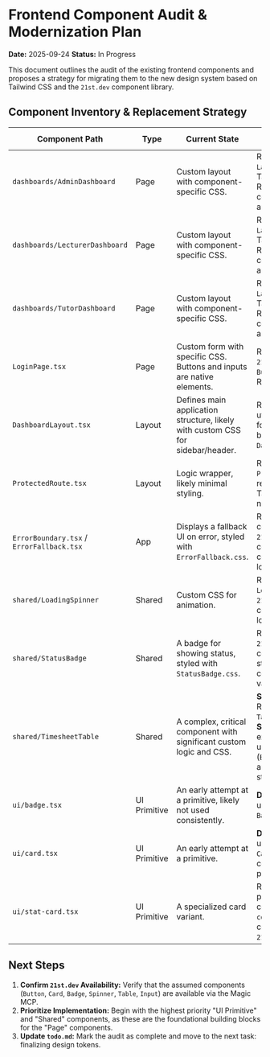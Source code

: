 # Frontend Component Audit & Modernization Plan

**Date:** 2025-09-24
**Status:** In Progress

This document outlines the audit of the existing frontend components and proposes a strategy for migrating them to the new design system based on Tailwind CSS and the `21st.dev` component library.

## Component Inventory & Replacement Strategy

| Component Path                                  | Type          | Current State                                                                   | Proposed Action                                                                                                                  | `21st.dev` Equivalent | Priority |
| ----------------------------------------------- | ------------- | ------------------------------------------------------------------------------- | -------------------------------------------------------------------------------------------------------------------------------- | ----------------------- | -------- |
| `dashboards/AdminDashboard`                     | Page          | Custom layout with component-specific CSS.                                      | Rebuild layout using new `Layout` components and Tailwind Grid/Flexbox. Replace child components as per this audit.          | N/A (Layout)            | High     |
| `dashboards/LecturerDashboard`                  | Page          | Custom layout with component-specific CSS.                                      | Rebuild layout using new `Layout` components and Tailwind Grid/Flexbox. Replace child components as per this audit.          | N/A (Layout)            | High     |
| `dashboards/TutorDashboard`                     | Page          | Custom layout with component-specific CSS.                                      | Rebuild layout using new `Layout` components and Tailwind Grid/Flexbox. Replace child components as per this audit.          | N/A (Layout)            | High     |
| `LoginPage.tsx`                                 | Page          | Custom form with specific CSS. Buttons and inputs are native elements.          | Rebuild form using `21st.dev` `Card`, `Input`, and `Button` components. Remove `LoginPage.css`.                                | `Card`, `Input`, `Button` | High     |
| `DashboardLayout.tsx`                           | Layout        | Defines main application structure, likely with custom CSS for sidebar/header.    | Refactor to use Tailwind utility classes exclusively for layout. Standardize breakpoints. Remove `DashboardLayout.css`.         | N/A (Layout)            | High     |
| `ProtectedRoute.tsx`                            | Layout        | Logic wrapper, likely minimal styling.                                          | Review and remove `ProtectedRoute.css`, replacing any styles with Tailwind classes if necessary.                               | N/A (Logic)             | Medium   |
| `ErrorBoundary.tsx` / `ErrorFallback.tsx`       | App           | Displays a fallback UI on error, styled with `ErrorFallback.css`.                 | Restyle the fallback component using `21st.dev` `Card` and `Button` components for a consistent error state look and feel.    | `Card`, `Button`        | Medium   |
| `shared/LoadingSpinner`                         | Shared        | Custom CSS for animation.                                                       | Replace with a `Spinner` or `Loader` component from `21st.dev`. Ensure it's used consistently for all data-loading states. | `Spinner` / `Loader`    | High     |
| `shared/StatusBadge`                            | Shared        | A badge for showing status, styled with `StatusBadge.css`.                        | Replace with the `21st.dev` `Badge` component. Map existing statuses to the new component's color variants.                  | `Badge`                 | High     |
| `shared/TimesheetTable`                         | Shared        | A complex, critical component with significant custom logic and CSS.            | **Strategy 1 (Preferred):** Rebuild using a `21st.dev` `Table` component. **Strategy 2:** Refactor the existing component to use `21st.dev` primitives (`Button`, `Badge`) internally and style the table structure with Tailwind. | `Table`, `Button`, `Badge` | High     |
| `ui/badge.tsx`                                  | UI Primitive  | An early attempt at a primitive, likely not used consistently.                  | **Deprecate.** Replace all usages with the `21st.dev` `Badge` component.                                                       | `Badge`                 | High     |
| `ui/card.tsx`                                   | UI Primitive  | An early attempt at a primitive.                                                | **Deprecate.** Replace all usages with the `21st.dev` `Card` component for consistent panel/container styling.              | `Card`                  | High     |
| `ui/stat-card.tsx`                              | UI Primitive  | A specialized card variant.                                                     | Rebuild as a new, properly namespaced component (e.g., `components/StatCard.tsx`) composed of the `21st.dev` `Card`.         | `Card`                  | Medium   |

## Next Steps
1.  **Confirm `21st.dev` Availability:** Verify that the assumed components (`Button`, `Card`, `Badge`, `Spinner`, `Table`, `Input`) are available via the Magic MCP.
2.  **Prioritize Implementation:** Begin with the highest priority "UI Primitive" and "Shared" components, as these are the foundational building blocks for the "Page" components.
3.  **Update `todo.md`:** Mark the audit as complete and move to the next task: finalizing design tokens.
